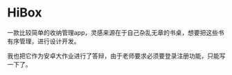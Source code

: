 # HiBox
一款比较简单的收纳管理app，灵感来源在于自己杂乱无章的书桌，想要把这些书有序管理，进行设计开发。

我也把它作为安卓大作业进行了答辩，由于老师要求必须要登录注册功能，只能写一下了。


